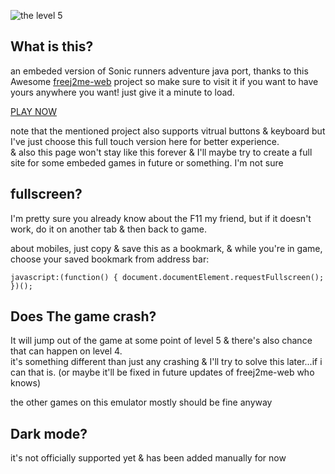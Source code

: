 
![the level 5](https://github.com/user-attachments/assets/d6c62027-ad90-41b7-95ef-9c84920d04f0)

## What is this?
an embeded version of Sonic runners adventure java port, thanks to this Awesome [freej2me-web](https://github.com/zb3/freej2me-web) 
project so make sure to visit it if you want to have yours anywhere you want! just give it a minute to load.

[PLAY NOW](https://neocharmy.github.io/runnersadventure/web/run.html?app=Sonic%20Runners%20Adventure&fractionScale=1)

note that the mentioned project also supports vitrual buttons & keyboard but I've just choose this full touch version here for better experience.  
& also this page won't stay like this forever & I'll maybe try to create a full site for some embeded games in future or something. I'm not sure  

  
## fullscreen?
I'm pretty sure you already know about the F11 my friend, but if it doesn't work, do it on another tab & then back to game.
  
about mobiles, just copy & save this as a bookmark, & while you're in game, choose your saved bookmark from address bar:

```
javascript:(function() { document.documentElement.requestFullscreen(); })();
```

  
## Does The game crash?
It will jump out of the game at some point of level 5 
& there's also chance that can happen on level 4.  
it's something different than just any crashing & I'll try to solve this later...if i can that is. (or maybe it'll be fixed in future updates of freej2me-web who knows) 
    
the other games on this emulator mostly should be fine anyway


## Dark mode?
it's not officially supported yet & has been added manually for now
